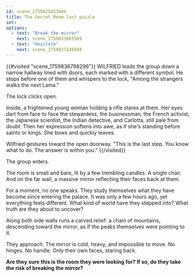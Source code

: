 ```yaml
---
id: scene_1759825853604
title: The Secret Room last puzzle
set:
options:
  - text: "Break the mirror"
    next: scene_1759833665569
  - text: "Hesitate"
    next: scene_1759837245694
---
```


{{#visited "scene_1759836798296"}}
WILFRIED leads the group down a narrow hallway lined with doors, each marked with a different symbol.
He stops before one of them and whispers to the lock,
"Among the strangers walks the next Lama."

The lock clicks open.

Inside, a frightened young woman holding a rifle stares at them. Her eyes dart from face to face the stewardess, the businessman, the French activist, the Japanese scientist, the Indian detective, and Carlotta, still pale from doubt. Then her expression softens into awe, as if she's standing before saints or kings.
She bows and quickly leaves.

Wilfried gestures toward the open doorway.
"This is the last step. You know what to do. The answer is within you."
{{/visited}}

The group enters.

The room is small and bare, lit by a few trembling candles. A single chair. And on the far wall, a massive mirror reflecting their faces back at them.

For a moment, no one speaks.
They study themselves what they have become since entering the palace.
It was only a few hours ago, yet everything feels different.
What kind of world have they stepped into?
What truth are they about to uncover?

Along both side walls runs a carved relief: a chain of mountains, descending toward the mirror, as if the peaks themselves were pointing to it.

They approach.
The mirror is cold, heavy, and impossible to move.
No hinges. No handle.
Only their own faces, staring back.

**Are they sure this is the room they were looking for?
If so, do they take the risk of breaking the mirror?**